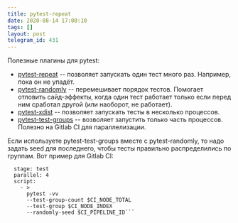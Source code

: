 ```yaml
---
title: pytest-repeat
date: 2020-08-14 17:00:10
tags: []
layout: post
telegram_id: 431
---
```


Полезные плагины для pytest:

- [pytest-repeat](https://github.com/pytest-dev/pytest-repeat) -- позволяет запускать один тест  много раз. Например, пока он не упадёт.
- [pytest-randomly](https://github.com/pytest-dev/pytest-randomly) -- перемешивает порядок тестов. Помогает отловить сайд-эффекты, когда один тест работает только если перед ним сработал другой (или наоборот, не работает).
- [pytest-xdist](https://github.com/pytest-dev/pytest-xdist) -- позволяет запускать тесты в несколько процессов.
- [pytest-test-groups](https://github.com/mark-adams/pytest-test-groups) -- возволяет запустить только часть процессов. Полезно на Gitlab CI для параллелизации.

Если используете pytest-test-groups вместе с pytest-randomly, то надо задать seed для последнего, чтобы тесты правильно распределились по группам. Вот пример для Gitlab CI:

```pytest:
  stage: test
  parallel: 4
  script:
    - >
      pytest -vv
      --test-group-count $CI_NODE_TOTAL
      --test-group $CI_NODE_INDEX
      --randomly-seed $CI_PIPELINE_ID```
